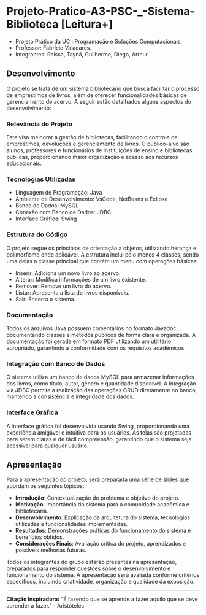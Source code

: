 # Projeto-Pratico-A3-PSC-_-Sistema-Biblioteca [Leitura+]
- Projeto Prático da UC : Programação e Soluções Computacionais. 
- Professor: Fabrício Valadares.
- Integrantes: Raissa, Tayná, Guilherme, Diego, Arthur.

## Desenvolvimento

O projeto se trata de um sistema bibliotecário que busca facilitar o processo de empréstimos de livros, além de oferecer funcionalidades básicas de gerenciamento de acervo. A seguir estão detalhados alguns aspectos do desenvolvimento:

### Relevância do Projeto

Este visa melhorar a gestão de bibliotecas, facilitando o controle de empréstimos, devoluções e gerenciamento de livros. O público-alvo são alunos, professores e funcionários de instituições de ensino e bibliotecas públicas, proporcionando maior organização e acesso aos recursos educacionais.

### Tecnologias Utilizadas

- Linguagem de Programação: Java
- Ambiente de Desenvolvimento: VsCode, NetBeans e Eclipse
- Banco de Dados: MySQL
- Conexão com Banco de Dados: JDBC
- Interface Gráfica: Swing

### Estrutura do Código

O projeto segue os princípios de orientação a objetos, utilizando herança e polimorfismo onde aplicável. A estrutura inclui pelo menos 4 classes, sendo uma delas a classe principal que contém um menu com operações básicas:

- Inserir: Adiciona um novo livro ao acervo.
- Alterar: Modifica informações de um livro existente.
- Remover: Remove um livro do acervo.
- Listar: Apresenta a lista de livros disponíveis.
- Sair: Encerra o sistema.

### Documentação

Todos os arquivos Java possuem comentários no formato Javadoc, documentando classes e métodos públicos de forma clara e organizada. A documentação foi gerada em formato PDF utilizando um utilitário apropriado, garantindo a conformidade com os requisitos acadêmicos.

### Integração com Banco de Dados

O sistema utiliza um banco de dados MySQL para armazenar informações dos livros, como título, autor, gênero e quantidade disponível. A integração via JDBC permite a realização das operações CRUD diretamente no banco, mantendo a consistência e integridade dos dados.

### Interface Gráfica

A interface gráfica foi desenvolvida usando Swing, proporcionando uma experiência amigável e intuitiva para os usuários. As telas são projetadas para serem claras e de fácil compreensão, garantindo que o sistema seja acessível para qualquer usuário.

## Apresentação

Para a apresentação do projeto, será preparada uma série de slides que abordam os seguintes tópicos:

- **Introdução**: Contextualização do problema e objetivo do projeto.
- **Motivação**: Importância do sistema para a comunidade acadêmica e bibliotecária.
- **Desenvolvimento**: Explicação da arquitetura do sistema, tecnologias utilizadas e funcionalidades implementadas.
- **Resultados**: Demonstrações práticas do funcionamento do sistema e benefícios obtidos.
- **Considerações Finais**: Avaliação crítica do projeto, aprendizados e possíveis melhorias futuras.

Todos os integrantes do grupo estarão presentes na apresentação, preparados para responder questões sobre o desenvolvimento e funcionamento do sistema. A apresentação será avaliada conforme critérios específicos, incluindo criatividade, organização e qualidade da exposição.

---

**Citação Inspiradora:**
“É fazendo que se aprende a fazer aquilo que se deve aprender a fazer.” - Aristóteles
